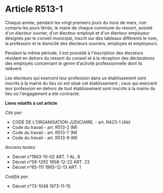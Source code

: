 # Article R513-1

Chaque année, pendant les vingt premiers jours du mois de mars, non compris les jours fériés, le maire de chaque commune du
ressort, assisté d'un électeur ouvrier, d'un électeur employé et d'un électeur employeur désignés par le conseil municipal,
inscrit sur des tableaux différents le nom, la profession et le domicile des électeurs ouvriers, employés et employeurs.

Pendant la même période, il est procédé à l'inscription des électeurs résidant en dehors du ressort du conseil et à la
réception des déclarations des employés concernant le genre d'activité professionnelle dont ils relèvent.

Les électeurs qui exercent leur profession dans un établissement sont inscrits à la mairie du lieu où est situé cet
établissement ; ceux qui exercent leur profession en dehors de tout établissement sont inscrits à la mairie du lieu où
l'engagement a été contracté.

**Liens relatifs à cet article**

_Cité par_:

  - CODE DE L'ORGANISATION JUDICIAIRE. - art. R423-1 (Ab)
  - Code du travail - art. R513-2 (M)
  - Code du travail - art. R513-7 (M)
  - Code du travail - art. R513-9 (M)

_Anciens textes_:

  - Décret n°1963-10-02 ART. 1 AL. 6
  - Décret n°58-1292 1958-12-22 ART. 23
  - Décret n°65-111 1965-12-13 ART. 1

_Codifié par_:

  - Décret n°73-1048 1973-11-15
